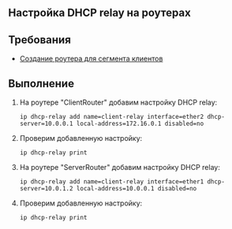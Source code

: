 ## Настройка DHCP relay на роутерах

## Требования
* [Создание роутера для сегмента клиентов](client-router.md)

## Выполнение
1. На роутере "ClientRouter" добавим настройку DHCP relay:
    ```
    ip dhcp-relay add name=client-relay interface=ether2 dhcp-server=10.0.0.1 local-address=172.16.0.1 disabled=no
    ```
2. Проверим добавленную настройку:
    ```
    ip dhcp-relay print
    ```
3. На роутере "ServerRouter" добавим настройку DHCP relay:
    ```
    ip dhcp-relay add name=client-relay interface=ether1 dhcp-server=10.0.1.2 local-address=10.0.0.1 disabled=no
    ```
4. Проверим добавленную настройку:
    ```
    ip dhcp-relay print
    ```